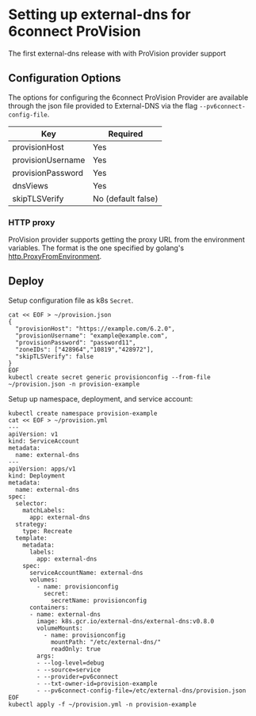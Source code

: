 # Setting up external-dns for 6connect ProVision

The first external-dns release with with ProVision provider support


## Configuration Options

The options for configuring the 6connect ProVision Provider are available through the json file provided to External-DNS via the flag `--pv6connect-config-file`. 

| Key               | Required           |
| ----------------- | ------------------ |
| provisionHost     | Yes                |
| provisionUsername | Yes                |
| provisionPassword | Yes                |
| dnsViews          | Yes                |
| skipTLSVerify     | No (default false) |

### HTTP proxy

ProVision provider supports getting the proxy URL from the environment variables. The format is the one specified by golang's [http.ProxyFromEnvironment](https://pkg.go.dev/net/http#ProxyFromEnvironment).

## Deploy
Setup configuration file as k8s `Secret`.
```
cat << EOF > ~/provision.json
{
  "provisionHost": "https://example.com/6.2.0",
  "provisionUsername": "example@example.com",
  "provisionPassword": "password11",
  "zoneIDs": ["428964","10819","428972"],
  "skipTLSVerify": false
}
EOF
kubectl create secret generic provisionconfig --from-file ~/provision.json -n provision-example
```

Setup up namespace, deployment, and service account:
```
kubectl create namespace provision-example
cat << EOF > ~/provision.yml
---
apiVersion: v1
kind: ServiceAccount
metadata:
  name: external-dns
---
apiVersion: apps/v1
kind: Deployment
metadata:
  name: external-dns
spec:
  selector:
    matchLabels:
      app: external-dns
  strategy:
    type: Recreate
  template:
    metadata:
      labels:
        app: external-dns
    spec:
      serviceAccountName: external-dns
      volumes:
        - name: provisionconfig
          secret:
            secretName: provisionconfig
      containers:
      - name: external-dns
        image: k8s.gcr.io/external-dns/external-dns:v0.8.0
        volumeMounts:
          - name: provisionconfig
            mountPath: "/etc/external-dns/"
            readOnly: true
        args:
        - --log-level=debug
        - --source=service
        - --provider=pv6connect
        - --txt-owner-id=provision-example
        - --pv6connect-config-file=/etc/external-dns/provision.json
EOF
kubectl apply -f ~/provision.yml -n provision-example
```
